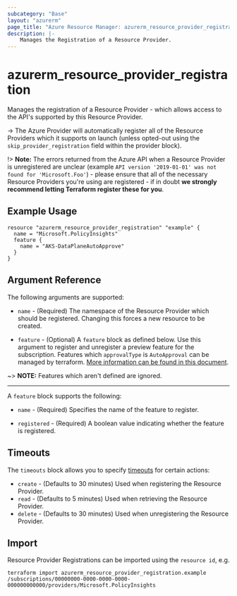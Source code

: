 ```yaml
---
subcategory: "Base"
layout: "azurerm"
page_title: "Azure Resource Manager: azurerm_resource_provider_registration"
description: |-
    Manages the Registration of a Resource Provider.
---
```


# azurerm_resource_provider_registration

Manages the registration of a Resource Provider - which allows access to the API's supported by this Resource Provider.

-> The Azure Provider will automatically register all of the Resource Providers which it supports on launch (unless opted-out using the `skip_provider_registration` field within the provider block).

!> **Note:** The errors returned from the Azure API when a Resource Provider is unregistered are unclear (example `API version '2019-01-01' was not found for 'Microsoft.Foo'`) - please ensure that all of the necessary Resource Providers you're using are registered - if in doubt **we strongly recommend letting Terraform register these for you**.

## Example Usage

```hcl
resource "azurerm_resource_provider_registration" "example" {
  name = "Microsoft.PolicyInsights"
  feature {
    name = "AKS-DataPlaneAutoApprove"
  }
}
```

## Argument Reference

The following arguments are supported:

* `name` - (Required) The namespace of the Resource Provider which should be registered. Changing this forces a new resource to be created.

* `feature` - (Optional) A `feature` block as defined below. Use this argument to register and unregister a preview feature for the subscription. Features which `approvalType` is `AutoApproval` can be managed by terraform.  [More information can be found in this document](https://docs.microsoft.com/en-us/rest/api/resources/features).

~> **NOTE:** Features which aren't defined are ignored.

---

A `feature` block supports the following:

* `name` - (Required) Specifies the name of the feature to register.

* `registered` - (Required) A boolean value indicating whether the feature is registered.

## Timeouts

The `timeouts` block allows you to specify [timeouts](https://www.terraform.io/docs/configuration/resources.html#timeouts) for certain actions:

* `create` - (Defaults to 30 minutes) Used when registering the Resource Provider.
* `read` - (Defaults to 5 minutes) Used when retrieving the Resource Provider.
* `delete` - (Defaults to 30 minutes) Used when unregistering the Resource Provider.

## Import

Resource Provider Registrations can be imported using the `resource id`, e.g.

```shell
terraform import azurerm_resource_provider_registration.example /subscriptions/00000000-0000-0000-0000-000000000000/providers/Microsoft.PolicyInsights
```
